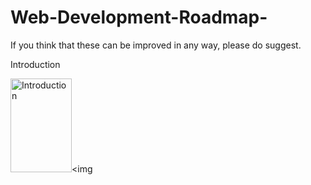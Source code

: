 # Web-Development-Roadmap-
If you think that these can be improved in any way, please do suggest.

Introduction

<img src="https://github.com/kamranahmedse/developer-roadmap/raw/master/img/intro.png?v=2021" alt="Introduction" width="98" Height="150"/><img


